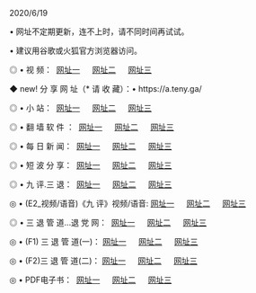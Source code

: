 <p>2020/6/19
<p>• 网址不定期更新，连不上时，请不同时间再试试。
<p>• 建议用谷歌或火狐官方浏览器访问。
<p>◎ • 视 频： 
<a href="http://paa.hdfmradio.com/" target="_blank">网址一</a> 　 
<a href="http://pca.hdfmradio.com/" target="_blank">网址二</a> 　 
<a href="http://pta.hdfmradio.com/b.html" target="_blank">网址三</a>
<p>◆ new! 分 享 网 址（* 请 收 藏）：• https://a.teny.ga/</p>

<p>◎ • 小 站：  
<a href="http://paa.hdfmradio.com/f.html" target="_blank">网址一</a> 　 
<a href="http://pca.hdfmradio.com/h.html" target="_blank">网址二</a> 　 
<a href="http://pta.hdfmradio.com/k/" target="_blank">网址三</a></p>
<p>◎ • 翻 墙 软 件 ：  
<a href="http://paa.hdfmradio.com/ff/" target="_blank">网址一</a> 　 
<a href="http://pca.hdfmradio.com/s/read/a1_nd.html" target="_blank">网址二</a> 　 
<a href="http://pta.hdfmradio.com/ff/index.html" target="_blank">网址三</a></p>
<p>◎ • 每 日 新 闻：  
<a href="http://paa.hdfmradio.com/day/" target="_blank">网址一</a> 　 
<a href="http://pca.hdfmradio.com/day/" target="_blank">网址二</a> 　 
<a href="http://pta.hdfmradio.com/day/index.html" target="_blank">网址三</a></p>
<p>◎ • 短 波 分 享：  
<a href="http://paa.hdfmradio.com/h/" target="_blank">网址一</a> 　 
<a href="http://pta.hdfmradio.com/h/" target="_blank">网址二</a> 　 
<a href="http://pca.hdfmradio.com/h/index.html" target="_blank">网址三</a></p>
<p>◎ • 九 评.三 退：  
<a href="http://paa.hdfmradio.com/t/" target="_blank">网址一</a> 　 
<a href="http://pca.hdfmradio.com/v2/index.html" target="_blank">网址二</a> 　 
<a href="http://pta.hdfmradio.com/tt/index.html" target="_blank">网址三</a> 　</p>
<p>◎ • (E2_视频/语音)《九 评》视频/语音: 
<a href="http://pca.hdfmradio.com/7738.html" target="_blank">网址一</a> 　 
<a href="http://paa.hdfmradio.com/7614.html" target="_blank">网址二</a> 　 
<a href="http://pta.hdfmradio.com/7633.html" target="_blank">网址三</a></p>
<p>◎ • 三 退 管 道...退 党 网：  
<a href="http://paa.hdfmradio.com/go/td1.html" target="_blank">网址一</a> 　 
<a href="http://pca.hdfmradio.com/go/td2.html" target="_blank">网址二</a> 　 
<a href="http://pta.hdfmradio.com/go/td3.html" target="_blank">网址三</a></p>
<p>◎ • (F1) 三 退 管 道(一)： 
<a href="http://paa.hdfmradio.com/dd/" target="_blank">网址一</a> 　 
<a href="http://pca.hdfmradio.com/s/read/a1_tdx.html" target="_blank">网址二</a> 　 
<a href="http://pta.hdfmradio.com/dd/" target="_blank">网址三</a></p>
<p>◎ • (F2)三 退 管 道(二)： 
<a href="http://pca.hdfmradio.com/d/" target="_blank">网址一</a> 　 
<a href="http://paa.hdfmradio.com/d/index.html" target="_blank">网址二</a> 　 
<a href="http://pta.hdfmradio.com/d/" target="_blank">网址三</a></p>
<p>◎ • PDF电子书：  
<a href="http://paa.hdfmradio.com/p/" target="_blank">网址一</a> 　 
<a href="http://pca.hdfmradio.com/p/index.html" target="_blank">网址二</a> 　 
<a href="http://pta.hdfmradio.com/p/" target="_blank">网址三</a></p>
